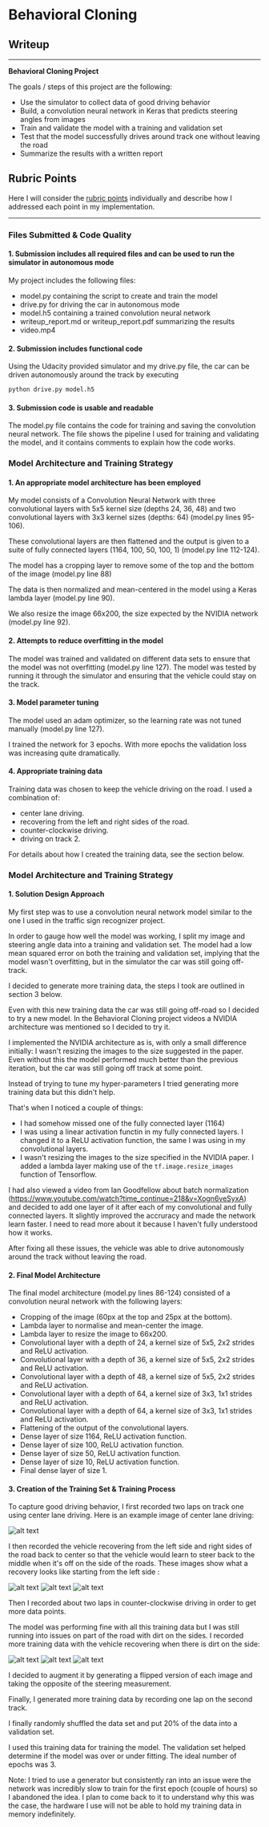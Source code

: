 # Behavioral Cloning

## Writeup

---

**Behavioral Cloning Project**

The goals / steps of this project are the following:
* Use the simulator to collect data of good driving behavior
* Build, a convolution neural network in Keras that predicts steering angles from images
* Train and validate the model with a training and validation set
* Test that the model successfully drives around track one without leaving the road
* Summarize the results with a written report


[//]: # (Image References)

[center-lane-driving]: ./examples/center-lane-driving.jpg "Center lane driving"
[recovery-1]: ./examples/recovery-1.jpg "Recovery 1"
[recovery-2]: ./examples/recovery-2.jpg "Recovery 2"
[recovery-3]: ./examples/recovery-3.jpg "Recovery 3"
[dirt-recovery-1]: ./examples/dirt-recovery-1.jpg "Dirt recovery 1"
[dirt-recovery-2]: ./examples/dirt-recovery-2.jpg "Dirt recovery 2"
[dirt-recovery-3]: ./examples/dirt-recovery-3.jpg "Dirt recovery 3"

## Rubric Points

Here I will consider the [rubric points](https://review.udacity.com/#!/rubrics/432/view) individually and describe how I addressed each point in my implementation.

---
### Files Submitted & Code Quality

#### 1. Submission includes all required files and can be used to run the simulator in autonomous mode

My project includes the following files:
* model.py containing the script to create and train the model
* drive.py for driving the car in autonomous mode
* model.h5 containing a trained convolution neural network
* writeup_report.md or writeup_report.pdf summarizing the results
* video.mp4

#### 2. Submission includes functional code

Using the Udacity provided simulator and my drive.py file, the car can be driven autonomously around the track by executing
```sh
python drive.py model.h5
```

#### 3. Submission code is usable and readable

The model.py file contains the code for training and saving the convolution neural network. The file shows the pipeline I used for training and validating the model, and it contains comments to explain how the code works.

### Model Architecture and Training Strategy

#### 1. An appropriate model architecture has been employed

My model consists of a Convolution Neural Network with three convolutional layers with 5x5 kernel size (depths 24, 36, 48) and two convolutional layers with 3x3 kernel sizes (depths: 64) (model.py lines 95-106).

These convolutional layers are then flattened and the output is given to a suite of fully connected layers (1164, 100, 50, 100, 1) (model.py line 112-124).

The model has a cropping layer to remove some of the top and the bottom of the image (model.py line 88)

The data is then normalized and mean-centered in the model using a Keras lambda layer (model.py line 90).

We also resize the image 66x200, the size expected by the NVIDIA network (model.py line 92).

#### 2. Attempts to reduce overfitting in the model

The model was trained and validated on different data sets to ensure that the model was not overfitting (model.py line 127). The model was tested by running it through the simulator and ensuring that the vehicle could stay on the track.

#### 3. Model parameter tuning

The model used an adam optimizer, so the learning rate was not tuned manually (model.py line 127).

I trained the network for 3 epochs. With more epochs the validation loss was increasing quite dramatically.

#### 4. Appropriate training data

Training data was chosen to keep the vehicle driving on the road. I used a combination of:

* center lane driving.
* recovering from the left and right sides of the road.
* counter-clockwise driving.
* driving on track 2.

For details about how I created the training data, see the section below.

### Model Architecture and Training Strategy

#### 1. Solution Design Approach

My first step was to use a convolution neural network model similar to the one I used in the traffic sign recognizer project.

In order to gauge how well the model was working, I split my image and steering angle data into a training and validation set. The model had a low mean squared error on both the training and validation set, implying that the model wasn't overfitting, but in the simulator the car was still going off-track.

I decided to generate more training data, the steps I took are outlined in section 3 below.

Even with this new training data the car was still going off-road so I decided to try a new model. In the Behavioral Cloning project videos a NVIDIA architecture was mentioned so I decided to try it.

I implemented the NVIDIA architecture as is, with only a small difference initially: I wasn't resizing the images to the size suggested in the paper. Even without this the model performed much better than the previous iteration, but the car was still going off track at some point.

Instead of trying to tune my hyper-parameters I tried generating more training data but this didn't help.

That's when I noticed a couple of things:
* I had somehow missed one of the fully connected layer (1164)
* I was using a linear activation functin in my fully connected layers. I changed it to a ReLU activation function, the same I was using in my convolutional layers.
* I wasn't resizing the images to the size specified in the NVIDIA paper. I added a lambda layer making use of the `tf.image.resize_images` function of Tensorflow.

I had also viewed a video from Ian Goodfellow about batch normalization (https://www.youtube.com/watch?time_continue=218&v=Xogn6veSyxA) and decided to add one layer of it after each of my convolutional and fully connected layers. It slightly improved the accruracy and made the network learn faster. I need to read more about it because I haven't fully understood how it works.

After fixing all these issues, the vehicle was able to drive autonomously around the track without leaving the road.

#### 2. Final Model Architecture

The final model architecture (model.py lines 86-124) consisted of a convolution neural network with the following layers:

* Cropping of the image (60px at the top and 25px at the bottom).
* Lambda layer to normalise and mean-center the image.
* Lambda layer to resize the image to 66x200.
* Convolutional layer with a depth of 24, a kernel size of 5x5, 2x2 strides and ReLU activation.
* Convolutional layer with a depth of 36, a kernel size of 5x5, 2x2 strides and ReLU activation.
* Convolutional layer with a depth of 48, a kernel size of 5x5, 2x2 strides and ReLU activation.
* Convolutional layer with a depth of 64, a kernel size of 3x3, 1x1 strides and ReLU activation.
* Convolutional layer with a depth of 64, a kernel size of 3x3, 1x1 strides and ReLU activation.
* Flattening of the output of the convolutional layers.
* Dense layer of size 1164, ReLU activation function.
* Dense layer of size 100, ReLU activation function.
* Dense layer of size 50, ReLU activation function.
* Dense layer of size 10, ReLU activation function.
* Final dense layer of size 1.

#### 3. Creation of the Training Set & Training Process

To capture good driving behavior, I first recorded two laps on track one using center lane driving. Here is an example image of center lane driving:

![alt text][center-lane-driving]

I then recorded the vehicle recovering from the left side and right sides of the road back to center so that the vehicle would learn to steer back to the middle when it's off on the side of the roads. These images show what a recovery looks like starting from the left side :

![alt text][recovery-1]
![alt text][recovery-2]
![alt text][recovery-3]

Then I recorded about two laps in counter-clockwise driving in order to get more data points.

The model was performing fine with all this training data but I was still running into issues on part of the road with dirt on the sides. I recorded more training data with the vehicle recovering when there is dirt on the side:

![alt text][dirt-recovery-1]
![alt text][dirt-recovery-2]
![alt text][dirt-recovery-3]

I decided to augment it by generating a flipped version of each image and taking the opposite of the steering measurement.

Finally, I generated more training data by recording one lap on the second track.

I finally randomly shuffled the data set and put 20% of the data into a validation set.

I used this training data for training the model. The validation set helped determine if the model was over or under fitting. The ideal number of epochs was 3.

Note: I tried to use a generator but consistently ran into an issue were the network was incredibly slow to train for the first epoch (couple of hours) so I abandoned the idea. I plan to come back to it to understand why this was the case, the hardware I use will not be able to hold my training data in memory indefinitely.

